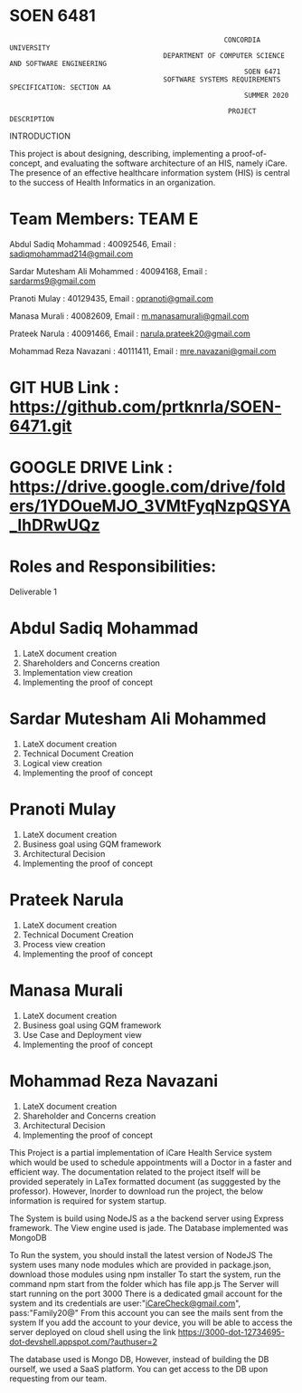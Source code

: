 # SOEN 6481

                                                         CONCORDIA UNIVERSITY
                                          DEPARTMENT OF COMPUTER SCIENCE AND SOFTWARE ENGINEERING
                                                              SOEN 6471
                                          SOFTWARE SYSTEMS REQUIREMENTS SPECIFICATION: SECTION AA
                                                              SUMMER 2020
  
                                                          PROJECT DESCRIPTION
INTRODUCTION

This project is about designing, describing, implementing a proof-of-concept, and
evaluating the software architecture of an HIS, namely iCare. The presence of an effective healthcare information system (HIS) is central to the success of Health Informatics in an organization.

# Team Members: TEAM E
Abdul Sadiq Mohammad          :  40092546, Email : sadiqmohammad214@gmail.com

Sardar Mutesham Ali Mohammed  :  40094168, Email : sardarms9@gmail.com

Pranoti Mulay                 :  40129435, Email : opranoti@gmail.com

Manasa Murali                 :  40082609, Email :  m.manasamurali@gmail.com

Prateek Narula                :  40091466, Email : narula.prateek20@gmail.com

Mohammad Reza Navazani		    :  40111411, Email : mre.navazani@gmail.com

# GIT HUB Link : https://github.com/prtknrla/SOEN-6471.git
# GOOGLE DRIVE Link : https://drive.google.com/drive/folders/1YDOueMJO_3VMtFyqNzpQSYA_lhDRwUQz

# Roles and Responsibilities:

Deliverable 1

# Abdul Sadiq Mohammad
1. LateX document creation
2. Shareholders and Concerns creation
3. Implementation view creation
4. Implementing the proof of concept

# Sardar Mutesham Ali Mohammed
1. LateX document creation
2. Technical Document Creation
3. Logical view creation
4. Implementing the proof of concept
  
# Pranoti Mulay
1. LateX document creation
2. Business goal using GQM framework
3. Architectural Decision
4. Implementing the proof of concept

# Prateek Narula
1. LateX document creation
2. Technical Document Creation
3. Process view creation
4. Implementing the proof of concept

# Manasa Murali
1. LateX document creation
2. Business goal using GQM framework
3. Use Case and Deployment view
4. Implementing the proof of concept

# Mohammad Reza Navazani	
1. LateX document creation
2. Shareholder and Concerns creation
3. Architectural Decision
4. Implementing the proof of concept


This Project is a partial implementation of iCare Health Service system which would be used to schedule appointments will a Doctor in a faster and efficient way. The documentation related to the project itself will be provided seperately in LaTex formatted document (as sugggested by the professor). However, Inorder to download run the project, the below information is required for system startup.

The System is build using NodeJS as a the backend server using Express framework. The View engine used is jade. The Database implemented was MongoDB

To Run the system, you should install the latest version of NodeJS
The system uses many node modules which are provided in package.json, download those modules using npm installer
To start the system, run the command npm start from the folder which has file app.js
The Server will start running on the port 3000
There is a dedicated gmail account for the system and its credentials are 
user:"iCareCheck@gmail.com",
pass:"Family20@"
From this account you can see the mails sent from the system
If you add the account to your device, you will be able to access the server deployed on cloud shell using the link
https://3000-dot-12734695-dot-devshell.appspot.com/?authuser=2

The database used is Mongo DB, However, instead of building the DB ourself, we used a SaaS platform.
You can get access to the DB upon requesting from our team.



